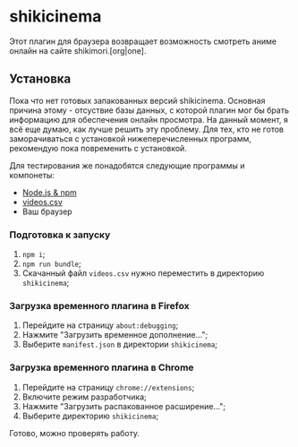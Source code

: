 # shikicinema

Этот плагин для браузера возвращает возможность смотреть аниме онлайн на сайте shikimori.\[org|one\].

## Установка

Пока что нет готовых запакованных версий shikicinema. Основная причина этому - отсуствие базы данных, с которой плагин мог бы брать информацию для обеспечения онлайн просмотра.
На данный момент, я всё еще думаю, как лучше решить эту проблему. Для тех, кто не готов заморачиваться с установкой нижеперечисленных программ, рекомендую пока повременить с установкой.

Для тестирования же понадобятся следующие программы и компонеты:

 - [Node.js & npm](https://nodejs.org/)
 - [videos.csv](https://drive.google.com/open?id=1p5ZrqKchgjv5BOdP67pwhlrfBhnTnbg9)
 - Ваш браузер
 
### Подготовка к запуску

1. `npm i`;
2. `npm run bundle`;
3. Скачанный файл `videos.csv` нужно переместить в директорию `shikicinema`;

### Загрузка временного плагина в Firefox

1. Перейдите на страницу `about:debugging`;
2. Нажмите "Загрузить временное дополнение...";
3. Выберите `manifest.json` в директории `shikicinema`;

### Загрузка временного плагина в Chrome

1. Перейдите на страницу `chrome://extensions`;
2. Включите режим разработчика;
3. Нажмите "Загрузить распакованное расширение...";
4. Выберите директорию `shikicinema`;

Готово, можно проверять работу.
